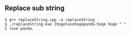 ﻿## Replace sub string
    $ g++ replaceString.cpp -o replaceString
    $ ./replaceString.exe Ihogelovehogepanda.hoge hoge " "
    I love panda.

